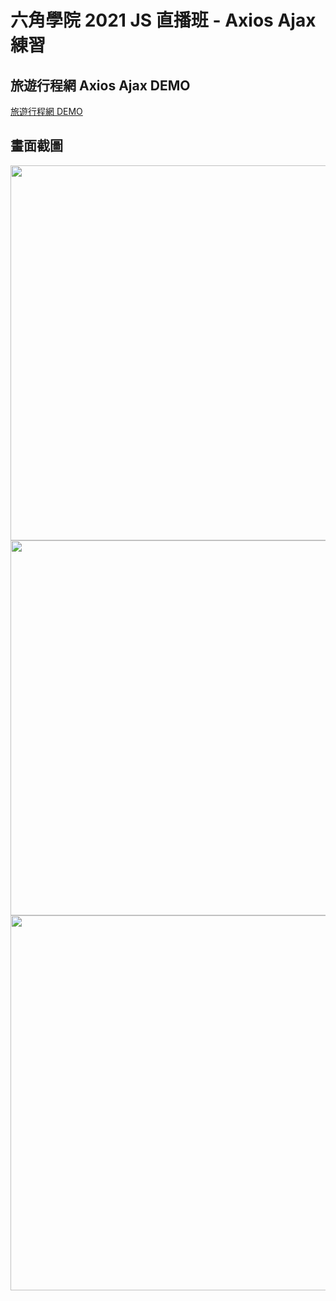 # 六角學院 2021 JS 直播班 - Axios Ajax 練習

## 旅遊行程網  Axios Ajax DEMO
[旅遊行程網 DEMO](https://luckytiger66.github.io/JS2021-hexschool/week06/)

## 畫面截圖

<img src="https://i.imgur.com/6bSXGuP.png" width="600">
<img src="https://i.imgur.com/1Bd4k7e.png" width="600">
<img src="https://i.imgur.com/YL07YUF.png" width="600">
